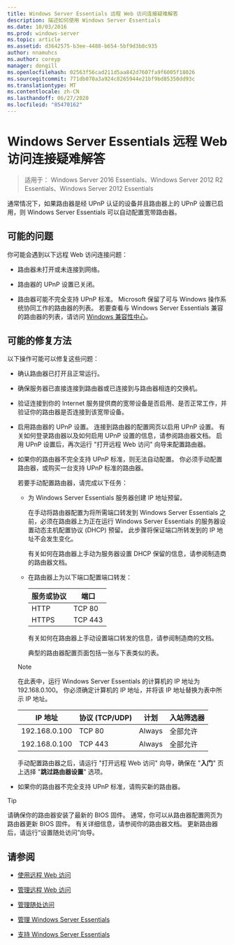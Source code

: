 ```yaml
---
title: Windows Server Essentials 远程 Web 访问连接疑难解答
description: 描述如何使用 Windows Server Essentials
ms.date: 10/03/2016
ms.prod: windows-server
ms.topic: article
ms.assetid: d3642575-b3ee-4488-b654-5bf9d3b8c935
author: nnamuhcs
ms.author: coreyp
manager: dongill
ms.openlocfilehash: 02563f56cad211d5aa842d7607fa9f6005f18026
ms.sourcegitcommit: 771db070a3a924c8265944e21bf9bd85350dd93c
ms.translationtype: MT
ms.contentlocale: zh-CN
ms.lasthandoff: 06/27/2020
ms.locfileid: "85470162"
---
```

# <a name="troubleshoot-remote-web-access-connectivity-in-windows-server-essentials"></a>Windows Server Essentials 远程 Web 访问连接疑难解答

>适用于： Windows Server 2016 Essentials、Windows Server 2012 R2 Essentials、Windows Server 2012 Essentials

 通常情况下，如果路由器是经 UPnP 认证的设备并且路由器上的 UPnP 设置已启用，则 Windows Server Essentials 可以自动配置宽带路由器。

## <a name="possible-issues"></a>可能的问题
 你可能会遇到以下远程 Web 访问连接问题：

-   路由器未打开或未连接到网络。

-   路由器的 UPnP 设置已关闭。

-   路由器可能不完全支持 UPnP 标准。 Microsoft 保留了可与 Windows 操作系统协同工作的路由器的列表。 若要查看与 Windows Server Essentials 兼容的路由器的列表，请访问 [Windows 兼容性中心](https://www.microsoft.com/windows/compatibility/CompatCenter/Home)。

## <a name="possible-fixes"></a>可能的修复方法
 以下操作可能可以修复这些问题：

- 确认路由器已打开且正常运行。

- 确保服务器已直接连接到路由器或已连接到与路由器相连的交换机。

- 验证连接到你的 Internet 服务提供商的宽带设备是否启用、是否正常工作，并验证你的路由器是否连接到该宽带设备。

- 启用路由器的 UPnP 设置。 连接到路由器的配置网页以启用 UPnP 设置。 有关如何登录路由器以及如何启用 UPnP 设置的信息，请参阅路由器文档。 启用 UPnP 设置后，再次运行 "打开远程 Web 访问" 向导来配置路由器。

- 如果你的路由器不完全支持 UPnP 标准，则无法自动配置。 你必须手动配置路由器，或购买一台支持 UPnP 标准的路由器。

   若要手动配置路由器，请完成以下任务：

  - 为 Windows Server Essentials 服务器创建 IP 地址预留。

     在手动将路由器配置为将所需端口转发到 Windows Server Essentials 之前，必须在路由器上为正在运行 Windows Server Essentials 的服务器设置动态主机配置协议 (DHCP) 预留。 此步骤将保证端口所转发到的 IP 地址不会发生变化。

     有关如何在路由器上手动为服务器设置 DHCP 保留的信息，请参阅制造商的路由器文档。

  - 在路由器上为以下端口配置端口转发：

    |服务或协议|端口|
    |-------------------------|----------|
    |HTTP|TCP 80|
    |HTTPS|TCP 443|

    有关如何在路由器上手动设置端口转发的信息，请参阅制造商的文档。

    典型的路由器配置页面包括一张与下表类似的表。

  > [!NOTE]
  >  在此表中，运行 Windows Server Essentials 的计算机的 IP 地址为 192.168.0.100。 你必须确定计算机的 IP 地址，并将该 IP 地址替换为表中所示 IP 地址。

  |IP 地址|协议 (TCP/UDP)|计划|入站筛选器|
  |----------------|---------------------------|--------------|--------------------|
  |192.168.0.100|TCP 80|Always|全部允许|
  |192.168.0.100|TCP 443|Always|全部允许|

   手动配置路由器之后，请运行 "打开远程 Web 访问" 向导，确保在 "**入门**" 页上选择 "**跳过路由器设置**" 选项。

- 如果你的路由器不完全支持 UPnP 标准，请购买新的路由器。

> [!TIP]
>  请确保你的路由器安装了最新的 BIOS 固件。 通常，你可以从路由器配置网页为路由器更新 BIOS 固件。 有关详细信息，请参阅你的路由器文档。 更新路由器后，请运行“设置随处访问”向导。

## <a name="see-also"></a>请参阅

-   [使用远程 Web 访问](../use/Use-Remote-Web-Access-in-Windows-Server-Essentials.md)

-   [管理远程 Web 访问](../manage/Manage-Remote-Web-Access-in-Windows-Server-Essentials.md)

-   [管理随处访问](../manage/Manage-Anywhere-Access-in-Windows-Server-Essentials.md)

-   [管理 Windows Server Essentials](../manage/Manage-Windows-Server-Essentials.md)

-   [支持 Windows Server Essentials](../support/Support-Windows-Server-Essentials.md)

